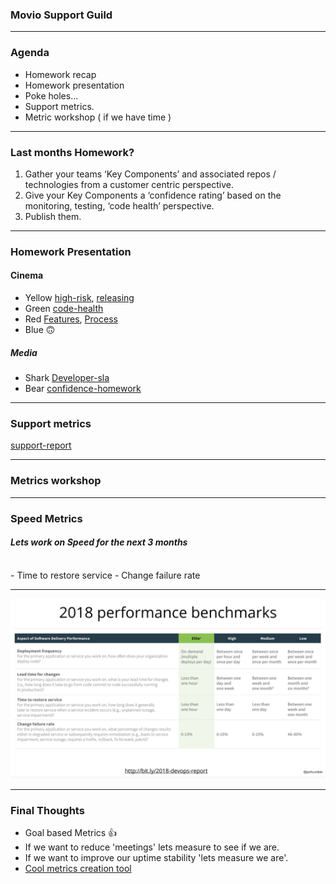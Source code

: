 ### Movio Support Guild

---

### Agenda
- Homework recap
- Homework presentation
- Poke holes...
- Support metrics.
- Metric workshop ( if we have time )

---

### Last months Homework?
1. Gather your teams ‘Key Components’ and associated repos / technologies from a customer centric perspective.
2. Give your Key Components a ‘confidence rating’ based on the monitoring, testing, ‘code health’ perspective.
3. Publish them.

---

### Homework Presentation
#### Cinema
- Yellow [high-risk](https://github.com/movio/yellow/blob/master/doc/high-risk-areas.md), [releasing](https://github.com/movio/yellow/blob/master/doc/releasing-dangerous-features.md)
- Green [code-health](https://moviohq.atlassian.net/wiki/spaces/GS/pages/433553508/Green+Squad+Code+Health)
- Red [Features](https://github.com/movio/red/blob/master/FEATURES.md), [Process](https://github.com/movio/red/blob/master/PROCESS.md)
- Blue 🙃
##### Media
- Shark [Developer-sla](https://moviohq.atlassian.net/wiki/spaces/MM/pages/307298422/Shark+Developer+SLA+s)
- Bear [confidence-homework](https://docs.google.com/spreadsheets/d/127yso8-2srwaR-0Uhs5HeKHgz0IcmaKbyXDmeHPsij4/)

---

### Support metrics
[support-report](https://docs.google.com/spreadsheets/d/1EMX_5PX7mt7d4haAGPAwMkgdH19oAF_09KnDY_thAtM/edit?ouid=106724872082672275169&usp=sheets_home&ths=true)

---

### Metrics workshop

---

### Speed Metrics 
#### <em>Lets work on Speed for the next 3 months</em>
<br />
- Time to restore service
- Change failure rate

---

![benchmarks](assets/img/benchmarks.png "Benchmark")

---

### Final Thoughts
- Goal based Metrics 👍
- If we want to reduce 'meetings' lets measure to see if we are.
- If we want to improve our uptime stability 'lets measure we are'.
- [Cool metrics creation tool](https://www.dropbox.com/sh/vm9rcd6tbfypkvb/AACotm7sZGYuX_wJ0ra3I93Xa?dl=0&preview=MetricsFramework.pdf)